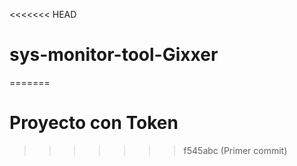 <<<<<<< HEAD
# sys-monitor-tool-Gixxer
=======
# Proyecto con Token
>>>>>>> f545abc (Primer commit)
